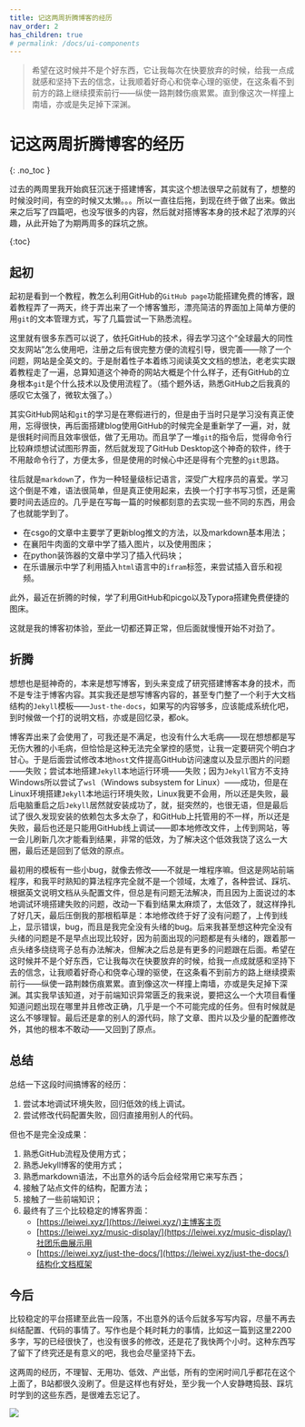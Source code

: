 ```yaml
---
title: 记这两周折腾博客的经历
nav_order: 2
has_children: true
# permalink: /docs/ui-components
---
```


>希望在这时候并不是个好东西，它让我每次在快要放弃的时候，给我一点成就感和坚持下去的信念，让我顺着好奇心和侥幸心理的驱使，在这条看不到前方的路上继续摸索前行——纵使一路荆棘伤痕累累。直到像这次一样撞上南墙，亦或是失足掉下深渊。


# 记这两周折腾博客的经历
{: .no_toc }

过去的两周里我开始疯狂沉迷于搭建博客，其实这个想法很早之前就有了，想整的时候没时间，有空的时候又太懒。。。所以一直往后拖，到现在终于做了出来。做出来之后写了四篇吧，也没写很多的内容，然后就对搭博客本身的技术起了浓厚的兴趣，从此开始了为期两周多的踩坑之旅。

{:toc}

## 起初

起初是看到一个教程，教怎么利用GitHub的`GitHub page`功能搭建免费的博客，跟着教程弄了一两天，终于弄出来了一个博客雏形，漂亮简洁的界面加上简单方便的用`git`的文本管理方式，写了几篇尝试一下熟悉流程。

这里就有很多东西可以说了，依托GitHub的技术，得去学习这个“全球最大的同性交友网站”怎么使用吧，注册之后有很完整方便的流程引导，很完善——除了一个问题，网站是全英文的。于是耐着性子本着练习阅读英文文档的想法，老老实实跟着教程走了一遍，总算知道这个神奇的网站大概是个什么样子，还有GitHub的立身根本`git`是个什么技术以及使用流程了。（插个题外话，熟悉GitHub之后我真的感叹它太强了，微软太强了。）

其实GitHub网站和`git`的学习是在寒假进行的，但是由于当时只是学习没有真正使用，忘得很快，再后面搭建blog使用GitHub的时候完全是重新学了一遍，对，就是很耗时间而且效率很低，做了无用功。而且学了一堆`git`的指令后，觉得命令行比较麻烦想试试图形界面，然后就发现了GitHub Desktop这个神奇的软件，终于不用敲命令行了，方便太多，但是使用的时候心中还是得有个完整的`git`思路。

往后就是`markdown`了，作为一种轻量级标记语言，深受广大程序员的喜爱。学习这个倒是不难，语法很简单，但是真正使用起来，去换一个打字书写习惯，还是需要时间去适应的。几乎是在写每一篇的时候都刻意的去实现一些不同的东西，用会了也就能学到了。

- 在csgo的文章中主要学了更新blog推文的方法，以及markdown基本用法；
- 在襄阳牛肉面的文章中学了插入图片，以及使用图床；
- 在python装饰器的文章中学习了插入代码块；
- 在乐谱展示中学了利用插入`html`语言中的`ifram`标签，来尝试插入音乐和视频。

此外，最近在折腾的时候，学了利用GitHub和picgo以及Typora搭建免费便捷的图床。

这就是我的博客初体验，至此一切都还算正常，但后面就慢慢开始不对劲了。

## 折腾

想想也是挺神奇的，本来是想写博客，到头来变成了研究搭建博客本身的技术，而不是专注于博客内容。其实我还是想写博客内容的，甚至专门整了一个利于大文档结构的`Jekyll`模板——`Just-the-docs`，如果写的内容够多，应该能成系统化吧，到时候做一个打的说明文档，亦或是回忆录，都ok。

博客弄出来了会使用了，可我还是不满足，也没有什么大毛病——现在想想都是写无伤大雅的小毛病，但恰恰是这种无法完全掌控的感觉，让我一定要研究个明白才甘心。于是后面尝试修改本地`host`文件提高GitHub访问速度以及显示图片的问题——失败；尝试本地搭建`Jekyll`本地运行环境——失败；因为`Jekyll`官方不支持Windows所以尝试了`wsl`（Windows subsystem for Linux）——成功，但是在Linux环境搭建`Jekyll`本地运行环境失败，Linux我更不会用，所以还是失败，最后电脑重启之后`Jekyll`居然就安装成功了，就，挺突然的，也很无语，但是最后试了很久发现安装的依赖包太多太杂了，和GitHub上托管用的不一样，所以还是失败，最后也还是只能用GitHub线上调试——即本地修改文件，上传到网站，等一会儿刷新几次才能看到结果，非常的低效，为了解决这个低效我饶了这么一大圈，最后还是回到了低效的原点。

最初用的模板有一些小bug，就像去修改——不就是一堆程序嘛。但这是网站前端程序，和我平时熟知的算法程序完全就不是一个领域，太难了，各种尝试、踩坑、根据英文说明文档从头配置文件，但总是有问题无法解决，而且因为上面说过的本地调试环境搭建失败的问题，改动一下看到结果太麻烦了，太低效了，就这样挣扎了好几天，最后压倒我的那根稻草是：本地修改终于好了没有问题了，上传到线上，显示错误，bug，而且是我完全没有头绪的bug。后来我甚至想这种完全没有头绪的问题是不是早点出现比较好，因为前面出现的问题都是有头绪的，跟着那一点头绪多绕绕弯子总有办法解决，但解决之后总是有更多的问题跟在后面。希望在这时候并不是个好东西，它让我每次在快要放弃的时候，给我一点成就感和坚持下去的信念，让我顺着好奇心和侥幸心理的驱使，在这条看不到前方的路上继续摸索前行——纵使一路荆棘伤痕累累。直到像这次一样撞上南墙，亦或是失足掉下深渊。其实我早该知道，对于前端知识异常匮乏的我来说，要把这么一个大项目看懂知道问题出现在哪里并且修改正确，几乎是一个不可能完成的任务。但有时候就是这么不够理智。最后还是拿的别人的源代码，除了文章、图片以及少量的配置修改外，其他的根本不敢动——又回到了原点。

## 总结

总结一下这段时间搞博客的经历：

1. 尝试本地调试环境失败，回归低效的线上调试。
2. 尝试修改代码配置失败，回归直接用别人的代码。

但也不是完全没成果：

1. 熟悉GitHub流程及使用方式；
2. 熟悉Jekyll博客的使用方式；
3. 熟悉markdown语法，不出意外的话今后会经常用它来写东西；
4. 接触了站点文件的结构，配置方法；
5. 接触了一些前端知识；
6. 最终有了三个比较稳定的博客界面：
   - [https://leiwei.xyz/](https://leiwei.xyz/)主博客主页
   - [https://leiwei.xyz/music-display/](https://leiwei.xyz/music-display/)社团乐曲展示用
   - [https://leiwei.xyz/just-the-docs/](https://leiwei.xyz/just-the-docs/)结构化文档框架



## 今后

比较稳定的平台搭建至此告一段落，不出意外的话今后就多写写内容，尽量不再去纠结配置、代码的事情了。写作也是个耗时耗力的事情，比如这一篇到这里2200多字，写的已经很快了，也没有很多的修改，还是花了我快两个小时。这种东西写了留下了终究还是有意义的吧，我也会尽量坚持下去。

这两周的经历，不理智、无用功、低效、产出低，所有的空闲时间几乎都花在这个上面了，B站都很久没刷了。但是这样也有好处，至少我一个人安静瞎捣鼓、踩坑时学到的这些东西，是很难去忘记了。

![](https://cdn.jsdelivr.net/gh/lei-wei/pic_bed/img/post-bg-Sakura.jpg)